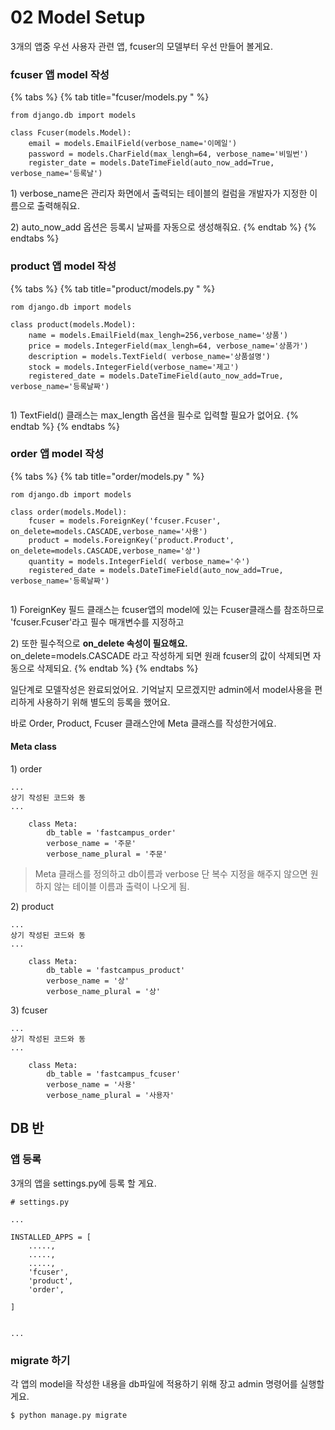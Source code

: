 # 02 Model Setup

3개의 앱중 우선 사용자 관련 앱, fcuser의 모델부터 우선 만들어 볼게요. 

### fcuser 앱 model 작성 

{% tabs %}
{% tab title="fcuser/models.py " %}
```text
from django.db import models

class Fcuser(models.Model):
    email = models.EmailField(verbose_name='이메일')
    password = models.CharField(max_lengh=64, verbose_name='비밀번')
    register_date = models.DateTimeField(auto_now_add=True, verbose_name='등록날')

```

1\) verbose\_name은 관리자 화면에서 출력되는 테이블의 컬럼을 개발자가 지정한 이름으로 출력해줘요.

2\) auto\_now\_add 옵션은 등록시 날짜를 자동으로 생성해줘요.
{% endtab %}
{% endtabs %}

### product 앱 model 작성

{% tabs %}
{% tab title="product/models.py " %}
```text
rom django.db import models

class product(models.Model):
    name = models.EmailField(max_lengh=256,verbose_name='상품')
    price = models.IntegerField(max_lengh=64, verbose_name='상품가')
    description = models.TextField( verbose_name='상품설명')
    stock = models.IntegerField(verbose_name='제고')
    registered_date = models.DateTimeField(auto_now_add=True, verbose_name='등록날짜')


```

1\) TextField\(\) 클래스는 max\_length 옵션을 필수로 입력할 필요가 없어요. 
{% endtab %}
{% endtabs %}



### order 앱 model 작성

{% tabs %}
{% tab title="order/models.py " %}
```text
rom django.db import models

class order(models.Model):
    fcuser = models.ForeignKey('fcuser.Fcuser', on_delete=models.CASCADE,verbose_name='사용')
    product = models.ForeignKey('product.Product', on_delete=models.CASCADE,verbose_name='상')
    quantity = models.IntegerField( verbose_name='수')
    registered_date = models.DateTimeField(auto_now_add=True, verbose_name='등록날짜')


```

1\) ForeignKey 필드 클래스는 fcuser앱의 model에 있는 Fcuser클래스를 참조하므로 'fcuser.Fcuser'라고 필수 매개변수를 지정하고 

2\) 또한 필수적으로 **on\_delete 속성이 필요해요.**   
on\_delete=models.CASCADE 라고 작성하게 되면 원래 fcuser의 값이 삭제되면 자동으로 삭제되요. 
{% endtab %}
{% endtabs %}

일단계로 모델작성은 완료되었어요. 기억날지 모르겠지만 admin에서 model사용을 편리하게 사용하기 위해 별도의 등록을 했어요. 

바로 Order, Product, Fcuser 클래스안에 Meta 클래스를 작성한거에요. 

#### Meta class

1\) order 

```text
...
상기 작성된 코드와 동
...

    class Meta: 
        db_table = 'fastcampus_order' 
        verbose_name = '주문'
        verbose_name_plural = '주문' 
```

> Meta 클래스를 정의하고 db이름과 verbose 단 복수 지정을 해주지 않으면 원하지 않는 테이블 이름과 출력이 나오게 됨.



2\) product 

```text
...
상기 작성된 코드와 동
...

    class Meta: 
        db_table = 'fastcampus_product' 
        verbose_name = '상'
        verbose_name_plural = '상' 
```



3\) fcuser 

```text
...
상기 작성된 코드와 동
...

    class Meta: 
        db_table = 'fastcampus_fcuser' 
        verbose_name = '사용'
        verbose_name_plural = '사용자' 
```

## DB 반

### 앱 등록 

3개의 앱을 settings.py에 등록 할 게요. 

```text
# settings.py

... 

INSTALLED_APPS = [
    ....., 
    .....,
    .....,
    'fcuser',
    'product',
    'order',

]


...

```

### migrate 하기 

각 앱의 model을 작성한 내용을 db파일에 적용하기 위해 장고 admin 명령어를 실행할게요. 

```text
$ python manage.py migrate
```





